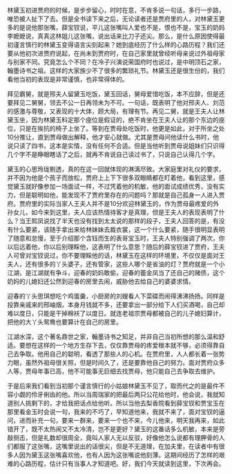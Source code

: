 
林黛玉初进贾府的时候，是步步留心，时时在意，不肯多说一句话，多行一步路，唯恐被人扯下了去。但是全书读下来之后，无论读者还是贾府里的人，对林黛玉更多的是说他那张嘴，薛宝钗说，平儿这张嘴叫人爱也不是，恨也不是，宝玉的奶妈李嬷嬷说，真真这林姐儿这张嘴，说出话来比刀子还尖。那么，是什么原因使得最初谨言慎行的林黛玉变得语言尖刻起来？她到底经历了什么样的心路历程？我们还要从他初次进贾府说起，在尚未到贾府时，在自己家里就曾经听母亲说过外祖母家与别家不同。究竟怎么个不同？在冷子兴演说荣国府时也说过，是中明顶石之家，翰墨诗书之祖。这样的大家族少不了很多的繁琐礼节。林黛玉还是很生份的，我们看他当初的表现是非常谨慎，也非常得体的。

拜见霸舅，就是邢夫人留黛玉吃饭，黛玉回话，舅母爱惜吃饭，本不应辞，但是还要拜见二舅舅，领去不公一日再领未为不可。一句话，既表明了他对邢夫人、刘范的感激与尊敬，又表现的十大体，顾大局，有理有节。再见二舅，就是王夫人让林黛玉坐，因为林黛玉料定那个座位是假证的，绝不肯坐在王夫人让的那个东边的座位，只是在挨抗的椅子上坐了。等到在贾母处吃饭时，他更是如此，对于所坐之处10分推让，直到贾母做出解释，他才安心就做。尤其是贾母问他读什么书时，他说只读了四书，这本是实情，没有任何不合适。但是当他听到贾母说姐妹们只识得几个字不是睁眼瞎话了之后，就再不肯说自己读过书了，只说自己认得几个字。

黛玉的心思玲珑剔透，真的在这一回就体现的淋漓尽致。大家庭里对礼仪的要求，并不因为他是个孩子而放松，贾府上上下下很多双眼睛都在盯着他，看到这里，感觉黛玉就好像参加一场面试一样，不过凭着他的机敏，他的面试成绩优秀，没有实力，但是聪明如他，能发现不了贾府里存在的问题吗？那就是自己孤身一人进入贾府。贾府里的实际当家人王夫人并不是10分欢迎林黛玉的，作为贾母最疼爱的外孙女儿，如今来到这里，夫人应该热情待客才是真理，但是王夫人的表现表明了什么？当王熙凤说找了半天也没有找到太太说的那样的段子，王夫人回答的是，有没有什么要紧，该随手拿出来给林妹妹去裁衣裳，这一个什么要紧，随手很明显表明了随意和怠慢，至于介绍那个含钰而生的表哥宝玉时，王夫人特别强调了两次，你以后远着他，你以后别理睬他，这表明了什么意思？随后的薛宝钗进了贾府，王夫人可曾对宝钗说过，你不要理睬他的话，林黛玉在这样的环境里，不仅仅是面对王夫人，还有很多的丫头婆子，还有管家，这些人哪个是省油的灯？贾府就是一个小江湖，是江湖就有争斗，迎春的奶妈敢偷，迎春的蕾金凤当了还自己的赌债，这个奶妈的儿媳妇还公然到迎春的房里去闹，威胁他去给自己的婆婆求情。

迎春的丫头思琪想吃个鸡蛋羹，小厨房的刘嫂看人下菜碟而闹得沸沸扬扬。同样是投靠亲戚来的邢岫烟，本身月钱就不多，还要拿出一部分给下人们买酒喝，自己却难以度日，只能是干掉棉袄了以度日。就连老祖宗贾母都被自己的儿子媳妇算计，把他的大丫头鸳鸯也要算计在自己的房里。

江湖水深，这个著名鼎世之家，翰墨诗书之知足，并非自己当初所想的那么温和舒适。要想在这样的一个地方生存下去，仅仅靠贾母的疼爱根本就不够，必须得靠自己去争取。他用自己的聪明，看透了那些人的心机。在贾府里，人人都长着一张势力眼，虽然外祖母很关照，但是时间久了，还是要靠他自己的努力。面对贾府众多人等，贾母年事已高，他不可能事无巨细去找贾母，他只能自己去争取去维护。

于是后来我们看到当初那个谨言慎行的小姑娘林黛玉不见了，取而代之的是最件不容小觑的伶牙俐齿的他。所以当周瑞家的把最后两只公花给他时，他会说，我就知道别人挑剩下的，才给我把话点给他听。所以当他去梨香院看到薛宝钗和贾宝玉在那里看金玉时会说一句，我来的不巧了，早知道他来，我就不来了，面对宝钗的逼问，进而补充一句，要来一群来，要来一个也不来，今儿他来，明天我再来，如此错开了，既不太热闹又不太冷清，岂不是更好？黛玉的这番话多么机敏，本来是旁敲侧击，但是礼数却很周全，竟叫人家人无以反驳，好像他怎么说都有理胛骨的人们都服了这张嘴，这嘴里说出的话很尖，但是不无道理，在加夫里，在读者中有很多人因为黛玉这张嘴喜欢他，也有人因为这张嘴说他刻薄。这期间经历了怎样的艰难的心路历程，估计只有当事人才知道吧。好，我们今天就读到这里，下次再会。


